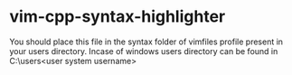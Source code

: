 # vim-cpp-syntax-highlighter


You should place this file in the syntax folder of vimfiles profile present in your users directory. Incase of windows users directory can be found in C:\users\<user system username>
